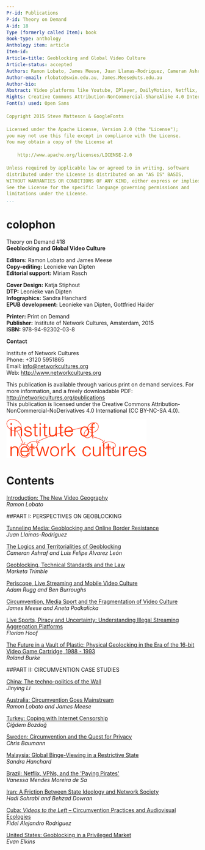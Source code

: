 ```yaml
---
Pr-id: Publications
P-id: Theory on Demand
A-id: 18
Type (formerly called Item): book 
Book-type: anthology
Anthology item: article
Item-id: 
Article-title: Geoblocking and Global Video Culture
Article-status: accepted
Authors: Ramon Lobato, James Meese, Juan Llamas-Rodriguez, Cameran Ashraf, Marketa Trimble, Adam Rugg, Florian Hoof, Roland Burke, Jinying Li, Çiğdem Bozdağ, Chris Baumann, Aneta Podkalicka, Chris Baumann, Sandra Hanchard, Vanessa Mendes Moreira de Sa, Hadi Sohrabi, Fidel Alejandro Rodriguez, Evan Elkins.
Author-email: rlobato@swin.edu.au, James.Meese@uts.edu.au
Author-bio:
Abstract: Video platforms like Youtube, IPlayer, DailyMotion, Netflix, Periscope and Youku use geoblocking to filter international audiences. Geoblocking and Global Video Culture examines the geography of video streaming across different cultures. Studying the linkages between various blocking and circumvention practices and the tactics people use to get around them. The research decodes the approach to geoblocking in various countries like China, Iran, Malaysia, Turkey, Cuba, Brazil, USA, Sweden and Australia, by analyzing how different users negotiate geoblocking and internet filtering controls. This collection of essays offer a series of distinctive stories about this fast-changing and complex issue. Keywords:internet censorship, copyright, Institute of Network Cultures, video distribution, public sphere, proxy filtering, P2P file-sharing, territorialisation, geographies of control, surveillance, VPN, connectivity, anonymity, IP-address, digital infrastructure, USA, China, Sweden, Turkey, Australia, Malaysia, Brazil, Iran, Cuba, piracy, privacy, streaming aggregation platforms, mobile video culture, authorized and unauthorized channels, site-blocking, circumvention practices 
Rights: Creative Commons Attribution-NonCommercial-ShareAlike 4.0 International (CC-BY-NC-SA 4.0)
Font(s) used: Open Sans

Copyright 2015 Steve Matteson & GoogleFonts

Licensed under the Apache License, Version 2.0 (the "License");
you may not use this file except in compliance with the License.
You may obtain a copy of the License at

    http://www.apache.org/licenses/LICENSE-2.0

Unless required by applicable law or agreed to in writing, software
distributed under the License is distributed on an "AS IS" BASIS,
WITHOUT WARRANTIES OR CONDITIONS OF ANY KIND, either express or implied.
See the License for the specific language governing permissions and
limitations under the License.
...
```


# colophon

Theory on Demand #18  
**Geoblocking and Global Video Culture**


**Editors:** Ramon Lobato and James Meese<br/>
**Copy-editing:** Leonieke van Dipten<br/>
**Editorial support:** Miriam Rasch<br/>

**Cover Design:** Katja Stiphout<br/>
**DTP:** Leonieke van Dipten<br/>
**Infographics:** Sandra Hanchard <br/>
**EPUB development:** Leonieke van Dipten, Gottfried Haider<br/> 

**Printer:** Print on Demand<br/>
**Publisher:** Institute of Network Cultures, Amsterdam, 2015<br/>
**ISBN:** 978-94-92302-03-8<br/> 


**Contact**

Institute of Network Cultures<br/> 
Phone: +3120 5951865<br/>
Email: info@networkcultures.org<br/>
Web: <http://www.networkcultures.org><br/>

This publication is available through various print on demand services.
For more information, and a freely downloadable PDF:
<http://networkcultures.org/publications><br/>
This publication is licensed under the Creative Commons Attribution-NonCommercial-NoDerivatives 4.0 International (CC BY-NC-SA 4.0).<br/>

![](imgs/INC-logo.png)


# Contents

<a href="ch004.xhtml">Introduction: The New Video Geography</a><br/>
*Ramon Lobato*<br/>

##PART I: PERSPECTIVES ON GEOBLOCKING

<a href="ch006.xhtml">Tunneling Media: Geoblocking and Online Border Resistance</a><br/>*Juan Llamas-Rodriguez*<br/>

<a href="ch007.xhtml">The Logics and Territorialities of Geoblocking</a><br/> *Cameran Ashraf and Luis Felipe Alvarez León*<br/>

<a href="ch008.xhtml">Geoblocking, Technical Standards and the Law</a><br/>*Marketa Trimble*<br/>

<a href="ch009.xhtml">Periscope, Live Streaming and Mobile Video Culture</a><br/>*Adam Rugg and Ben Burroughs*

<a href="ch010.xhtml"> Circumvention, Media Sport and the Fragmentation of Video Culture
</a><br/>*James Meese and Aneta Podkalicka*

<a href="ch011.xhtml">Live Sports, Piracy and Uncertainty: Understanding Illegal Streaming
Aggregation Platforms</a><br/>*Florian Hoof*

<a href="ch012.xhtml">The Future in a Vault of Plastic: Physical Geolocking in the Era of the 16-bit Video Game Cartridge, 1988 - 1993</a><br/>*Roland Burke*

##PART II: CIRCUMVENTION CASE STUDIES<br/>

<a href="ch014.xhtml"> China: The techno-politics of the Wall</a><br/>*Jinying Li*

<a href="ch015.xhtml">Australia: Circumvention Goes Mainstream</a><br/>*Ramon Lobato and James Meese*

<a href="ch016.xhtml">Turkey: Coping with Internet Censorship</a><br/>*Çiğdem Bozdağ*

<a href="ch017.xhtml"> Sweden: Circumvention and the Quest for Privacy</a><br/>*Chris Baumann*

<a href="ch018.xhtml">Malaysia: Global Binge-Viewing in a Restrictive State</a><br/>*Sandra Hanchard*

<a href="ch019.xhtml">Brazil: Netflix, VPNs, and the 'Paying Pirates'</a><br/>*Vanessa Mendes Moreira de Sa*

<a href="ch020.xhtml">Iran: A Friction Between State Ideology and Network Society</a><br/>*Hadi Sohrabi and Behzad Dowran*

<a href="ch021.xhtml">Cuba: *Videos to the Left* – Circumvention Practices and
Audiovisual Ecologies</a><br/>*Fidel Alejandro Rodriguez*

<a href="ch022.xhtml">United States: Geoblocking in a Privileged Market</a><br/>*Evan Elkins*
